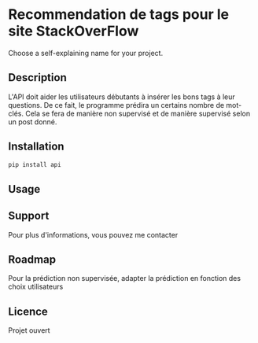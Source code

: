 # Recommendation de tags pour le site StackOverFlow
Choose a self-explaining name for your project.

## Description
L'API doit aider les utilisateurs débutants à insérer les bons tags à leur questions.
De ce fait, le programme prédira un certains nombre de mot-clés. Cela se fera de manière non supervisé et de manière supervisé selon un post donné.

## Installation
```bash
pip install api
```

## Usage


## Support
Pour plus d'informations, vous pouvez me contacter

## Roadmap
Pour la prédiction non supervisée, adapter la prédiction en fonction des choix utilisateurs


## Licence
Projet ouvert
